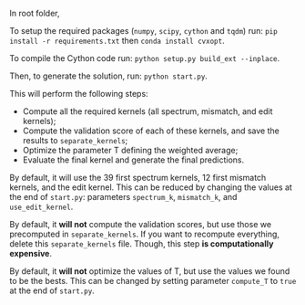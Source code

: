 In root folder,

To setup the required packages (`numpy`, `scipy`, `cython` and `tqdm`)  run:
`pip install -r requirements.txt` then `conda install cvxopt`.

To compile the Cython code run:
`python setup.py build_ext --inplace`.

Then, to generate the solution, run:
`python start.py`.

This will perform the following steps:
 - Compute all the required kernels
 (all spectrum, mismatch, and edit kernels);
 - Compute the validation score of each of these kernels,
 and save the results to `separate_kernels`;
 - Optimize the parameter T defining the weighted average;
 - Evaluate the final kernel and generate the final predictions.
 
 By default, it will use the 39 first spectrum kernels,
 12 first mismatch kernels, and the edit kernel.
 This can be reduced by changing the values at the end of `start.py`:
 parameters `spectrum_k`, `mismatch_k`, and `use_edit_kernel`.
 
 By default, it **will not** compute the validation scores,
 but use those we precomputed in `separate_kernels`.
 If you want to recompute everything, delete this `separate_kernels` file.
 Though, this step **is computationally expensive**.
 
 By default, it **will not** optimize the values of T,
 but use the values we found to be the bests.
 This can be changed by setting parameter `compute_T` to `true` at the end
 of `start.py`.